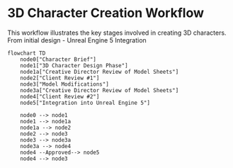 
# 3D Character Creation Workflow

This workflow illustrates the key stages involved in creating 3D characters.
From initial design - Unreal Engine 5 Integration 

```mermaid
flowchart TD
    node0["Character Brief"]
    node1["3D Character Design Phase"]
    node1a["Creative Director Review of Model Sheets"]
    node2["Client Review #1"]
    node3["Model Modifications"]
    node3a["Creative Director Review of Model Sheets"]
    node4["Client Review #2"]
    node5["Integration into Unreal Engine 5"]

    node0 --> node1
    node1 --> node1a
    node1a --> node2 
    node2 --> node3
    node3 --> node3a
    node3a --> node4 
    node4 --Approved--> node5
    node4 --> node3
```
